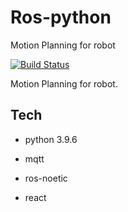 # Ros-python
Motion Planning for robot


[![Build Status](https://travis-ci.org/joemccann/dillinger.svg?branch=master)](https://travis-ci.org/joemccann/dillinger)

Motion Planning for robot.


## Tech

- python 3.9.6
- mqtt
- ros-noetic
- react


   [dill]: <https://github.com/joemccann/dillinger>
   [git-repo-url]: <https://github.com/joemccann/dillinger.git>
   [john gruber]: <http://daringfireball.net>
   [df1]: <http://daringfireball.net/projects/markdown/>
   [markdown-it]: <https://github.com/markdown-it/markdown-it>
   [Ace Editor]: <                   >
   [node.js]: <http://nodejs.org>
   [Twitter Bootstrap]: <                                    >
   [jQuery]: <http://jquery.com>
   [@tjholowaychuk]: <                                >
   [express]: <http://expressjs.com>
   [AngularJS]: <http://angularjs.org>
   [Gulp]: <                 >

   [PlDb]: <https://github.com/joemccann/dillinger/tree/master/plugins/dropbox/README.md>
   [PlGh]: <https://github.com/joemccann/dillinger/tree/master/plugins/github/README.md>
   [PlGd]: <https://github.com/joemccann/dillinger/tree/master/plugins/googledrive/README.md>
   [PlOd]: <https://github.com/joemccann/dillinger/tree/master/plugins/onedrive/README.md>
   [PlMe]: <https://github.com/joemccann/dillinger/tree/master/plugins/medium/README.md>
   [PlGa]: <https://github.com/RahulHP/dillinger/blob/master/plugins/googleanalytics/README.md>
